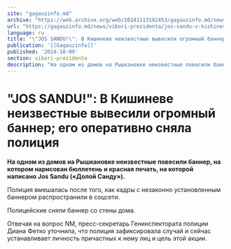 ```yaml
---
site: "gagauzinfo.md"
archive: "https://web.archive.org/web/20241113192453/gagauzinfo.md/news/vibori-prezidenta/jos-sandu-v-kishineve-neizvestnie-vivesili-ogromnii-banner-ego-operativno-snyala-politsiya"
url: "https://gagauzinfo.md/news/vibori-prezidenta/jos-sandu-v-kishineve-neizvestnie-vivesili-ogromnii-banner-ego-operativno-snyala-politsiya"
language: ru
title: "\"JOS SANDU!\": В Кишиневе неизвестные вывесили огромный баннер; его оперативно сняла полиция"
publication: '[[Gagauzinfo]]'
published: '2024-10-09'
section: vibori-prezidenta
description: "На одном из домов на Рышкановке неизвестные повесили баннер, на котором нарисован бюллетень и красная печать, на которой написано Jos Sandu («Долой Санду»)."
---
```


# "JOS SANDU!": В Кишиневе неизвестные вывесили огромный баннер; его оперативно сняла полиция

**На одном из домов на Рышкановке неизвестные повесили баннер, на котором нарисован бюллетень и красная печать, на которой написано Jos Sandu («Долой Санду»).**

Полиция вмешалась после того, как кадры с незаконно установленным баннером распространили в соцсети.

Полицейские сняли баннер со стены дома.

Отвечая на вопрос NM, пресс-секретарь Генинспектората полиции Диана Фетко уточнила, что полиция зафиксировала случай и сейчас устанавливает личность причастных к нему лиц и цель этой акции.